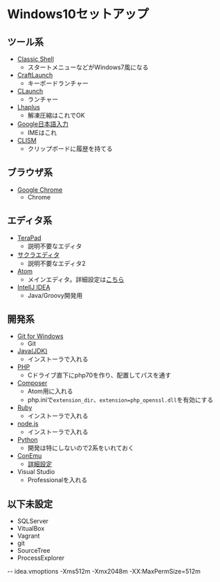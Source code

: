 # Windows10セットアップ

## ツール系
* [Classic Shell](http://www.classicshell.net/)
	* スタートメニューなどがWindows7風になる
* [CraftLaunch](https://sites.google.com/site/craftware/clnch)
	* キーボードランチャー
* [CLaunch](http://forest.watch.impress.co.jp/library/software/claunch/)
	* ランチャー
* [Lhaplus](https://lhaplus.softonic.jp/)
	* 解凍圧縮はこれでOK
* [Google日本語入力](https://www.google.co.jp/ime/)
	* IMEはこれ
* [CLISM](http://toro.d.dooo.jp/slwin4.html#clismex3)
	* クリップボードに履歴を持てる

## ブラウザ系
* [Google Chrome](https://www.google.co.jp/chrome/browser/desktop/)
	* Chrome

## エディタ系
* [TeraPad](http://www5f.biglobe.ne.jp/~t-susumu/)
	* 説明不要なエディタ
* [サクラエディタ](http://sakura-editor.sourceforge.net/)
	* 説明不要なエディタ2
* [Atom](https://atom.io/)
	* メインエディタ。詳細設定は[こちら](https://github.com/mapserver2007/my-editor-settings/tree/master/atom)
* [IntellJ IDEA](https://www.jetbrains.com/idea/)
	* Java/Groovy開発用

## 開発系
* [Git for Windows](https://git-for-windows.github.io/)
	* Git
* [Java(JDK)](http://www.oracle.com/technetwork/java/javase/downloads/jdk8-downloads-2133151.html)
    * インストーラで入れる
* [PHP](http://windows.php.net/download#php-7.0)
	* Cドライブ直下にphp70を作り、配置してパスを通す
* [Composer](https://getcomposer.org/doc/00-intro.md#installation-windows)
	* Atom用に入れる
	* php.iniで`extension_dir`、`extension=php_openssl.dll`を有効にする
* [Ruby](https://rubyinstaller.org/)
	* インストーラで入れる
* [node.js](https://nodejs.org/ja/)
	* インストーラで入れる
* [Python](https://www.python.org/downloads/windows/)
	* 開発は特にしないので2系をいれておく
* [ConEmu](https://conemu.github.io/)
	* [詳細設定](https://github.com/mapserver2007/documents/blob/master/powershell/settings.md)
* Visual Studio
	* Professionalを入れる

## 以下未設定

* SQLServer
* VitualBox
* Vagrant
* git
* SourceTree
* ProcessExplorer


--
idea.vmoptions
-Xms512m
-Xmx2048m
-XX:MaxPermSize=512m
